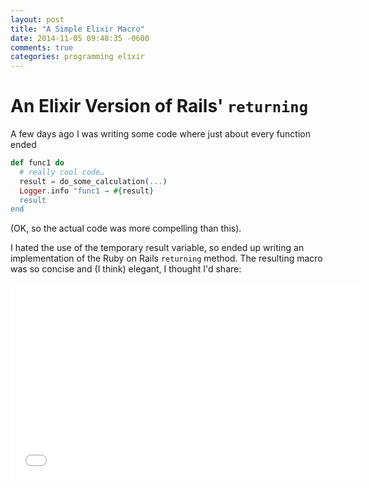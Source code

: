 ```yaml
---
layout: post
title: "A Simple Elixir Macro"
date: 2014-11-05 09:48:35 -0600
comments: true
categories: programming elixir
---
```


# An Elixir Version of Rails' `returning`

A few days ago I was writing some code where just about every function ended

``` elixir
def func1 do
  # really cool code…
  result = do_some_calculation(...)
  Logger.info "func1 → #{result}
  result
end
```

(OK, so the actual code was more compelling than this).

I hated the use of the temporary result variable, so ended up writing an implementation of the Ruby on Rails `returning` method. The resulting macro was so concise and (I think) elegant, I thought I'd share:

<iframe width="560" height="315" src="//www.youtube.com/embed/LsLWezjV9Fo" frameborder="0" allowfullscreen></iframe>




